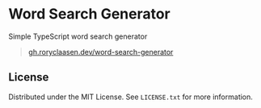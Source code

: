 # Word Search Generator

Simple TypeScript word search generator

> [gh.roryclaasen.dev/word-search-generator](https://gh.roryclaasen.dev/word-search-generator/)

<!-- LICENSE -->
## License

Distributed under the MIT License. See `LICENSE.txt` for more information.
